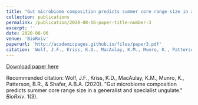 ```yaml
---
title: "Gut microbiome composition predicts summer core range size in a generalist and specialist ungulate"
collection: publications
permalink: /publication/2020-08-16-paper-title-number-3
excerpt: ''
date: 2020-08-06
venue: 'BioRxiv'
paperurl: 'http://academicpages.github.io/files/paper3.pdf'
citation: 'Wolf, J.F., Kriss, K.D., MacAulay, K.M., Munro, K., Patterson, B.R., & Shafer, A.B.A. (2020). &quot;Gut microbiome composition predicts summer core range size in a generalist and specialist ungulate; <i>BioRxiv</i>. 1(3).'
---
```


[Download paper here](http://jwolfbio.github.io/GeneticsJesseW.github.io/files/paper3.pdf)

Recommended citation: Wolf, J.F., Kriss, K.D., MacAulay, K.M., Munro, K., Patterson, B.R., & Shafer, A.B.A. (2020). "Gut microbiome composition predicts summer core range size in a generalist and specialist ungulate." <i>BioRxiv</i>. 1(3).
